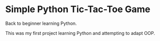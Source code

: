 # Simple Python Tic-Tac-Toe Game

Back to beginner learning Python.

This was my first project learning Python and attempting to adapt OOP.
